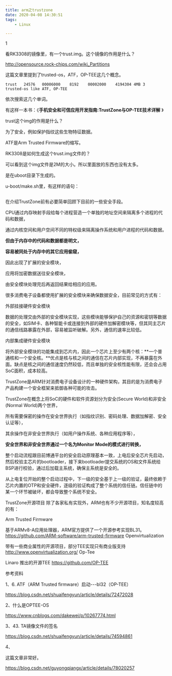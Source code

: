 ```yaml
---
title: arm之trustzone
date: 2020-04-08 14:30:51
tags:
	- Linux

---
```


1

看RK3308的镜像里，有一个trust.img。这个镜像的作用是什么？

http://opensource.rock-chips.com/wiki_Partitions

这篇文章里提到了trusted-os，ATF，OP-TEE这几个概念。

```
trust	24576	00006000	8192	00002000	4194304	4MB	3	trusted-os like ATF, OP-TEE
```

依次搜索这几个单词。

有这样一本书：《**手机安全和可信应用开发指南:TrustZone与OP-TEE技术详解** 》

trust这个img的作用是什么？

为了安全，例如保护指纹这些生物特征数据。

ATF是Arm Trusted Firmware的缩写。

RK3308是如何生成这个trust.img文件的？

可以看到这个img文件是2M的大小。所以里面放的东西也没有太多。

是在uboot目录下生成的。

u-boot/make.sh里，有这样的语句：

```

```



在介绍TrustZone前有必要简单回顾下目前的一些安全手段。

CPU通过内存映射手段给每个进程营造一个单独的地址空间来隔离多个进程的代码和数据，

通过内核空间和用户空间不同的特权级来隔离操作系统和用户进程的代码和数据。

**但由于内存中的代码和数据都是明文，**

**容易被同处于内存中的其它应用偷窥，**

因此出现了扩展的安全模块，

应用将加密数据送往安全模块，

由安全模块处理完后再返回结果给相应的应用。



很多消费电子设备都使用扩展的安全模块来确保数据安全，目前常见的方式有：

外部挂接硬件安全模块

数据的处理交由外部的安全模块实现，这些模块能够保护自己的资源和密钥等数据的安全，如SIM卡、各种智能卡或连接到外部的硬件加解密模块等，但其同主芯片的通信线路暴露在外部，容易被监听破解。另外，通信的速率比较低。

内部集成硬件安全模块

将外部安全模块的功能集成到芯片内，因此一个芯片上至少有两个核：**一个普通核和一个安全核。**优点是核与核之间的通信在芯片内部实现，不再暴露在外面。缺点是核之间的通信速度仍然较低，而且单独的安全核性能有限，还会会占用SoC面积，成本较高。



TrustZone是ARM针对消费电子设备设计的一种硬件架构，其目的是为消费电子产品构建一个安全框架来抵御各种可能的攻击。

TrustZone在概念上将SoC的硬件和软件资源划分为安全(Secure World)和非安全(Normal World)两个世界，

所有需要保密的操作在安全世界执行（如指纹识别、密码处理、数据加解密、安全认证等），

其余操作在非安全世界执行（如用户操作系统、各种应用程序等），

**安全世界和非安全世界通过一个名为Monitor Mode的模式进行转换，**



整个启动流程跟目前博通平台的安全启动原理基本一致，上电后安全芯片先启动，然后校验主芯片的bootloader，接下来bootloader提交系统的OS和文件系统给BSP进行校验，通过后加载主系统，确保主系统是安全的。

从上电复位开始的整个启动过程中，下一级的安全基于上一级的验证，最终依赖于芯片内置的OTP和安全硬件，逐级的验证构成了整个系统的信任链。信任链中的某一个环节被破坏，都会导致整个系统不安全。



TrustZone开源项目
除了各家私有实现外，ARM也有不少开源项目，知名度较高的有：

Arm Trusted Firmware

基于ARMv8-A应用处理器，ARM官方提供了一个开源参考实现BL31。
https://github.com/ARM-software/arm-trusted-firmware
Openvirtualization

带有一些商业属性的开源项目，部分TEE实现只有商业版支持
http://www.openvirtualization.org/
Op-Tee

Linaro 推出的开源TEE
https://github.com/OP-TEE



参考资料

1、6. ATF（ARM Trusted firmware）启动---bl32（OP-TEE）

https://blog.csdn.net/shuaifengyun/article/details/72472028

2、什么是OPTEE-OS

https://www.cnblogs.com/dakewei/p/10267774.html

3、43. TA镜像文件的签名

https://blog.csdn.net/shuaifengyun/article/details/74594861

4、

这篇文章非常好。

https://blog.csdn.net/guyongqiangx/article/details/78020257